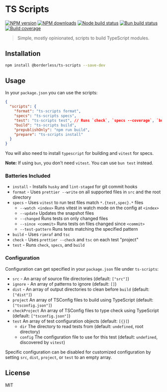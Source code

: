 # TS Scripts

[![NPM version][npm-image]][npm-url]
[![NPM downloads][downloads-image]][downloads-url]
[![Node build status][node-build-image]][node-build-url]
[![Bun build status][bun-build-image]][bun-build-url]
[![Build coverage][coverage-image]][coverage-url]

> Simple, mostly opinionated, scripts to build TypeScript modules.

## Installation

```sh
npm install @borderless/ts-scripts --save-dev
```

## Usage

In your `package.json` you can use the scripts:

```json
{
  "scripts": {
    "format": "ts-scripts format",
    "specs": "ts-scripts specs",
    "test": "ts-scripts test", // Runs `check`, `specs --coverage`, `build`.
    "build": "ts-scripts build",
    "prepublishOnly": "npm run build",
    "prepare": "ts-scripts install"
  }
}
```

You will also need to install `typescript` for building and `vitest` for specs.

**Note:** If using `bun`, you don't need `vitest`. You can use `bun test` instead.

### Batteries Included

- `install` - Installs `husky` and `lint-staged` for git commit hooks
- `format` - Uses `prettier --write` on all supported files in `src` and the root directory
- `specs` - Uses `vitest` to run test files match `*.{test,spec}.*` files
  - `--watch <index>` Runs vitest in watch mode on the config at `<index>`
  - `--update` Updates the snapshot files
  - `--changed` Runs tests on only changed files
  - `--since <commit>` Runs tests on files changed since `<commit>`
  - `--test-pattern` Runs tests matching the specified pattern
- `build` - Uses `rimraf` and `tsc`
- `check` - Uses `prettier --check` and `tsc` on each test "project"
- `test` - Runs `check`, `specs`, and `build`

### Configuration

Configuration can get specified in your `package.json` file under `ts-scripts`:

- `src` - An array of source file directories (default: `["src"]`)
- `ignore` - An array of patterns to ignore (default: `[]`)
- `dist` - An array of output directories to clean before `build` (default: `["dist"]`)
- `project` An array of TSConfig files to build using TypeScript (default: `["tsconfig.json"]`)
- `checkProject` An array of TSConfig files to type check using TypeScript (default: `["tsconfig.json"]`)
- `test` An array of test configuration objects (default: `[{}]`)
  - `dir` The directory to read tests from (default: `undefined`, root directory)
  - `config` The configuration file to use for this test (default: `undefined`, discovered by `vitest`)

Specific configuration can be disabled for customized configuration by setting `src`, `dist`, `project`, or `test` to an empty array.

## License

MIT

[npm-image]: https://img.shields.io/npm/v/@borderless/ts-scripts
[npm-url]: https://npmjs.org/package/@borderless/ts-scripts
[downloads-image]: https://img.shields.io/npm/dm/@borderless/ts-scripts
[downloads-url]: https://npmjs.org/package/@borderless/ts-scripts
[node-build-image]: https://img.shields.io/github/actions/workflow/status/borderless/ts-scripts/ci-node.yml?branch=main&label=node%20build
[node-build-url]: https://github.com/borderless/ts-scripts/actions/workflows/ci-node.yml?query=branch%3Amain
[bun-build-image]: https://img.shields.io/github/actions/workflow/status/borderless/ts-scripts/ci-bun.yml?branch=main&label=bun%20build
[bun-build-url]: https://github.com/borderless/ts-scripts/actions/workflows/ci-bun.yml?query=branch%3Amain
[coverage-image]: https://img.shields.io/codecov/c/gh/borderless/ts-scripts
[coverage-url]: https://codecov.io/gh/borderless/ts-scripts
